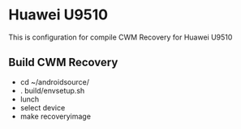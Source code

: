 Huawei U9510
========================
This is configuration for compile CWM Recovery for Huawei U9510

Build CWM Recovery
--------------------------------
- cd ~/androidsource/
- . build/envsetup.sh
- lunch
- select device
- make recoveryimage
